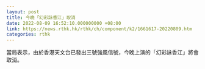 ```yaml
---
layout: post
title: 今晚「幻彩詠香江」取消
date: 2022-08-09 16:52:10.000000000 +08:00
link: https://news.rthk.hk/rthk/ch/component/k2/1661617-20220809.htm
categories: rthk
---
```


當局表示，由於香港天文台已發出三號強風信號，今晚上演的「幻彩詠香江」將會取消。
